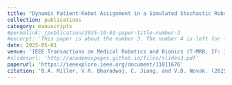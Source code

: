 ```yaml
---
title: "Dynamic Patient-Robot Assignment in a Simulated Stochastic Robotic Rehabilitation Gym"
collection: publications
category: manuscripts
#permalink: /publication/2015-10-01-paper-title-number-3
#excerpt: 'This paper is about the number 3. The number 4 is left for future work.'
date: 2025-05-01
venue: 'IEEE Transactions on Medical Robotics and Bionics (T-MRB, IF: 3.8)'
#slidesurl: 'http://academicpages.github.io/files/slides3.pdf'
paperurl: 'https://ieeexplore.ieee.org/document/11011676'
citation: 'B.A. Miller, V.R. Bharadwaj, C. Jiang, and V.D. Novak. (2025). &quot;Dynamic Patient-Robot Assignment in a Simulated Stochastic Robotic Rehabilitation Gym.&quot; <i>IEEE Transactions on Medical Robotics and Bionics (T-MRB)</i>. DOI: 10.1109/TMRB.2025.3573025.'
---
```

